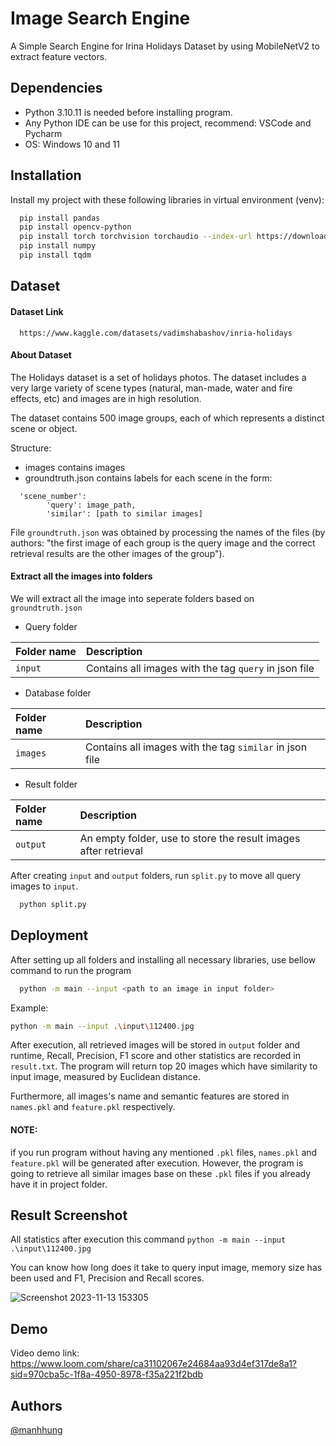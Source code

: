 
# Image Search Engine

A Simple Search Engine for Irina Holidays Dataset by using MobileNetV2 to extract feature vectors. 


## Dependencies

* Python 3.10.11 is needed before installing program.
* Any Python IDE can be use for this project, recommend: VSCode and Pycharm
* OS: Windows 10 and 11
## Installation

Install my project with these following libraries in virtual environment (venv):

```bash
  pip install pandas
  pip install opencv-python
  pip install torch torchvision torchaudio --index-url https://download.pytorch.org/whl/cu118
  pip install numpy
  pip install tqdm
```
    
## Dataset

#### Dataset Link

```
  https://www.kaggle.com/datasets/vadimshabashov/inria-holidays
```

#### About Dataset
The Holidays dataset is a set of holidays photos. The dataset includes a very large variety of scene types (natural, man-made, water and fire effects, etc) and images are in high resolution.

The dataset contains 500 image groups, each of which represents a distinct scene or object.

Structure:

* images contains images
* groundtruth.json contains labels for each scene in the form:
```
  'scene_number':
        'query': image_path,
        'similar': [path to similar images]
```
File ` groundtruth.json ` was obtained by processing the names of the files (by authors: "the first image of each group is the query image and the correct retrieval results are the other images of the group").

#### Extract all the images into folders
We will extract all the image into seperate folders based on ` groundtruth.json `

* Query folder

| Folder name | Description                                   |
| :---------- | :------------------------------------------   |
| `input` | Contains all images with the tag `query` in json file |

* Database folder

| Folder name | Description                                   |
| :---------- | :-------------------------------------------  |
| `images` | Contains all images with the tag `similar` in json file|

* Result folder

| Folder name | Description                                   |
| :---------- | :------------------------------------------   |
| `output` | An empty folder, use to store the result images after retrieval|

After creating `input` and `output` folders, run `split.py` to move all query images to `input`.
```bash
  python split.py
```


## Deployment

After setting up all folders and installing all necessary libraries, use bellow command to run the program

```bash
  python -m main --input <path to an image in input folder>
```

Example: 
```bash
python -m main --input .\input\112400.jpg
```
After execution, all retrieved images will be stored in `output` folder and runtime, Recall, Precision, F1 score and other statistics are recorded in `result.txt`.
The program will return top 20 images which have similarity to input image, measured by Euclidean distance.

Furthermore, all images's name and semantic features are stored in `names.pkl` and `feature.pkl` respectively.

#### NOTE: 
if you run program without having any mentioned `.pkl` files, `names.pkl` and `feature.pkl` will be generated after execution. However, the program is going to retrieve all similar images base on these `.pkl` files if you already have it in project folder.

## Result Screenshot
All statistics after execution this command ` python -m main --input .\input\112400.jpg `

You can know how long does it take to query input image, memory size has been used and F1, Precision and Recall scores.

![Screenshot 2023-11-13 153305](https://github.com/Hung369/HCMUS-Simple_Image_Search_Engine/assets/81510821/3ac75f68-5a0b-491e-8216-2ad04d6f79ff)

## Demo
Video demo link: https://www.loom.com/share/ca31102067e24684aa93d4ef317de8a1?sid=970cba5c-1f8a-4950-8978-f35a221f2bdb

## Authors

[@manhhung](https://github.com/Hung369)

